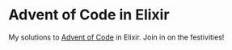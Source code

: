 # Advent of Code in Elixir

My solutions to [Advent of Code](http://adventofcode.com/) in Elixir. Join in on the festivities!